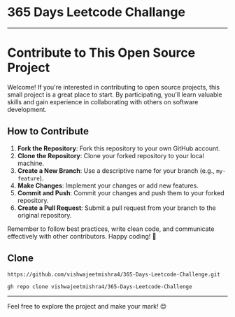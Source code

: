 # 365 Days Leetcode Challange

---

# **Contribute to This Open Source Project**

Welcome! If you're interested in contributing to open source projects, this small project is a great place to start. By participating, you'll learn valuable skills and gain experience in collaborating with others on software development.

## How to Contribute

1. **Fork the Repository**: Fork this repository to your own GitHub account.
2. **Clone the Repository**: Clone your forked repository to your local machine.
3. **Create a New Branch**: Use a descriptive name for your branch (e.g., `my-feature`).
4. **Make Changes**: Implement your changes or add new features.
5. **Commit and Push**: Commit your changes and push them to your forked repository.
6. **Create a Pull Request**: Submit a pull request from your branch to the original repository.

Remember to follow best practices, write clean code, and communicate effectively with other contributors. Happy coding! 🌟

## Clone 
`https://github.com/vishwajeetmishra4/365-Days-Leetcode-Challenge.git`

`gh repo clone vishwajeetmishra4/365-Days-Leetcode-Challenge`

---

Feel free to explore the project and make your mark! 😊
